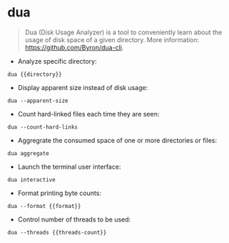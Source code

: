 # dua

> Dua (Disk Usage Analyzer) is a tool to conveniently learn about the usage of disk space of a given directory.
> More information: <https://github.com/Byron/dua-cli>.

- Analyze specific directory:

`dua {{directory}}`

- Display apparent size instead of disk usage:

`dua --apparent-size`

- Count hard-linked files each time they are seen:

`dua --count-hard-links`

- Aggregrate the consumed space of one or more directories or files:

`dua aggregate`

- Launch the terminal user interface:

`dua interactive`

- Format printing byte counts:

`dua --format {{format}}`

- Control number of threads to be used:

`dua --threads {{threads-count}}`
